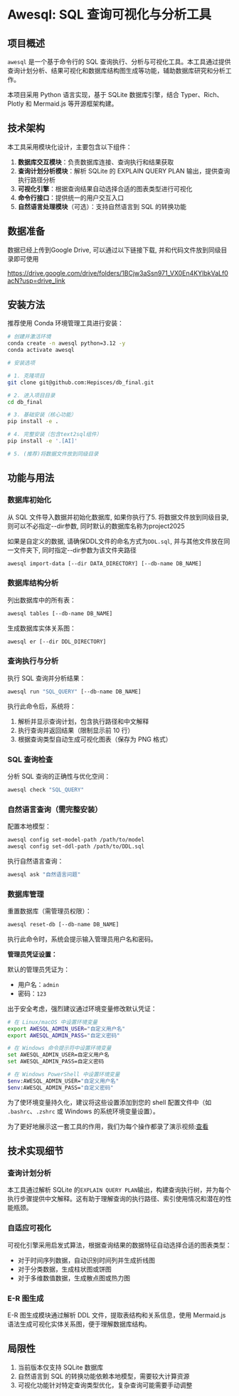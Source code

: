 # Awesql: SQL 查询可视化与分析工具

## 项目概述

`awesql` 是一个基于命令行的 SQL 查询执行、分析与可视化工具。本工具通过提供查询计划分析、结果可视化和数据库结构图生成等功能，辅助数据库研究和分析工作。

本项目采用 Python 语言实现，基于 SQLite 数据库引擎，结合 Typer、Rich、Plotly 和 Mermaid.js 等开源框架构建。

## 技术架构

本工具采用模块化设计，主要包含以下组件：

1. **数据库交互模块**：负责数据库连接、查询执行和结果获取
2. **查询计划分析模块**：解析 SQLite 的 EXPLAIN QUERY PLAN 输出，提供查询执行路径分析
3. **可视化引擎**：根据查询结果自动选择合适的图表类型进行可视化
4. **命令行接口**：提供统一的用户交互入口
5. **自然语言处理模块**（可选）：支持自然语言到 SQL 的转换功能

## 数据准备

数据已经上传到Google Drive, 可以通过以下链接下载, 并和代码文件放到同级目录即可使用

https://drive.google.com/drive/folders/1BCjw3aSsn971_VX0En4KYIbkVaLf0acN?usp=drive_link

## 安装方法

推荐使用 Conda 环境管理工具进行安装：

```bash
# 创建并激活环境
conda create -n awesql python=3.12 -y
conda activate awesql

# 安装选项

# 1. 克隆项目
git clone git@github.com:Hepisces/db_final.git

# 2. 进入项目目录
cd db_final

# 3. 基础安装（核心功能）
pip install -e .

# 4. 完整安装（包含text2sql组件）
pip install -e '.[AI]'

# 5. (推荐)将数据文件放到同级目录
```

## 功能与用法

### 数据库初始化

从 SQL 文件导入数据并初始化数据库, 如果你执行了5. 将数据文件放到同级目录, 则可以不必指定--dir参数, 同时默认的数据库名称为project2025

如果是自定义的数据, 请确保DDL文件的命名方式为`DDL.sql`, 并与其他文件放在同一文件夹下, 同时指定--dir参数为该文件夹路径

```bash
awesql import-data [--dir DATA_DIRECTORY] [--db-name DB_NAME]
```

### 数据库结构分析

列出数据库中的所有表：

```bash
awesql tables [--db-name DB_NAME]
```

生成数据库实体关系图：

```bash
awesql er [--dir DDL_DIRECTORY]
```

### 查询执行与分析

执行 SQL 查询并分析结果：

```bash
awesql run "SQL_QUERY" [--db-name DB_NAME]
```

执行此命令后，系统将：

1. 解析并显示查询计划，包含执行路径和中文解释
2. 执行查询并返回结果（限制显示前 10 行）
3. 根据查询类型自动生成可视化图表（保存为 PNG 格式）

### SQL 查询检查

分析 SQL 查询的正确性与优化空间：

```bash
awesql check "SQL_QUERY"
```

### 自然语言查询（需完整安装）

配置本地模型：

```bash
awesql config set-model-path /path/to/model
awesql config set-ddl-path /path/to/DDL.sql
```

执行自然语言查询：

```bash
awesql ask "自然语言问题"
```

### 数据库管理

重置数据库（需管理员权限）：

```bash
awesql reset-db [--db-name DB_NAME]
```

执行此命令时，系统会提示输入管理员用户名和密码。

**管理员凭证设置：**

默认的管理员凭证为：

- 用户名：`admin`
- 密码：`123`

出于安全考虑，强烈建议通过环境变量修改默认凭证：

```bash
# 在 Linux/macOS 中设置环境变量
export AWESQL_ADMIN_USER="自定义用户名"
export AWESQL_ADMIN_PASS="自定义密码"

# 在 Windows 命令提示符中设置环境变量
set AWESQL_ADMIN_USER=自定义用户名
set AWESQL_ADMIN_PASS=自定义密码

# 在 Windows PowerShell 中设置环境变量
$env:AWESQL_ADMIN_USER="自定义用户名"
$env:AWESQL_ADMIN_PASS="自定义密码"
```

为了使环境变量持久化，建议将这些设置添加到您的 shell 配置文件中（如 `.bashrc`、`.zshrc` 或 Windows 的系统环境变量设置）。

为了更好地展示这一套工具的作用，我们为每个操作都录了演示视频:[查看](demo.md)

## 技术实现细节

### 查询计划分析

本工具通过解析 SQLite 的`EXPLAIN QUERY PLAN`输出，构建查询执行树，并为每个执行步骤提供中文解释。这有助于理解查询的执行路径、索引使用情况和潜在的性能瓶颈。

### 自适应可视化

可视化引擎采用启发式算法，根据查询结果的数据特征自动选择合适的图表类型：

- 对于时间序列数据，自动识别时间列并生成折线图
- 对于分类数据，生成柱状图或饼图
- 对于多维数值数据，生成散点图或热力图

### E-R 图生成

E-R 图生成模块通过解析 DDL 文件，提取表结构和关系信息，使用 Mermaid.js 语法生成可视化实体关系图，便于理解数据库结构。

## 局限性

1. 当前版本仅支持 SQLite 数据库
2. 自然语言到 SQL 的转换功能依赖本地模型，需要较大计算资源
3. 可视化功能针对特定查询类型优化，复杂查询可能需要手动调整
